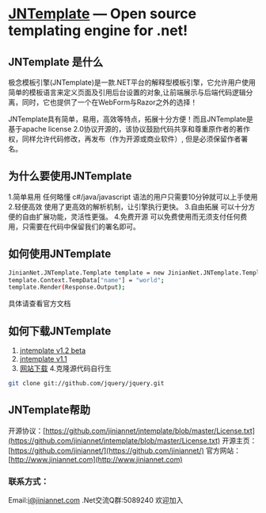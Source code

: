 ﻿[JNTemplate](http://www.jiniannet.com/) — Open source templating engine for .net!
==================================================

JNTemplate 是什么
--------------------------------------

极念模板引擎(JNTemplate)是一款.NET平台的解释型模板引擎，它允许用户使用简单的模板语言来定义页面及引用后台设置的对象,让前端展示与后端代码逻辑分离，同时，它也提供了一个在WebForm与Razor之外的选择！

JNTemplate具有简单，易用，高效等特点，拓展十分方便！而且JNTemplate是基于apache license 2.0协议开源的，该协议鼓励代码共享和尊重原作者的著作权，同样允许代码修改，再发布（作为开源或商业软件）, 但是必须保留作者署名。


为什么要使用JNTemplate
--------------------------------------
1.简单易用 任何略懂 c#/java/javascript 语法的用户只需要10分钟就可以上手使用
2.轻便高效 使用了更高效的解析机制，让引擎执行更快。
3.自由拓展 可以十分方便的自由扩展功能，灵活性更强。
4.免费开源 可以免费使用而无须支付任何费用，只需要在代码中保留我们的署名即可。


如何使用JNTemplate
--------------------------------------
```bash
JinianNet.JNTemplate.Template template = new JinianNet.JNTemplate.Template("hello,$name!");
template.Context.TempData["name"] = "world";
template.Render(Response.Output);
```
具体请查看官方文档


如何下载JNTemplate
--------------------------------------
1. [jntemplate v1.2 beta](http://down.jiniannet.com/jntemplate-v1.2-beta(1.2.0.4).zip)
2. [jntemplate v1.1](http://down.jiniannet.com/jntemplate-v1.1(1.1.34).zip)
3. [网站下载](http://pan.baidu.com/s/1jGigCpo#dir/path=%2FJNTemplate%2FDLL)
4.克隆源代码自行生

```bash
git clone git://github.com/jquery/jquery.git
```

JNTemplate帮助
--------------------------------------
开源协议：[https://github.com/jiniannet/jntemplate/blob/master/License.txt](https://github.com/jiniannet/jntemplate/blob/master/License.txt)
开源主页：[https://github.com/jiniannet/](https://github.com/jiniannet/)
官方网站：[http://www.jiniannet.com](http://www.jiniannet.com)

### 联系方式：
Email:i@jiniannet.com
.Net交流Q群:5089240 欢迎加入